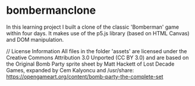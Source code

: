 # bombermanclone

In this learning project I built a clone of the classic 'Bomberman' game within four days. It makes use of the p5.js library (based on HTML Canvas) and DOM manipulation.


// License Information
All files in the folder 'assets' are licensed under the Creative Commons Attribution 3.0 Unported (CC BY 3.0) and are based on the Original Bomb Party sprite sheet by Matt Hackett of Lost Decade Games, expanded by Cem Kalyoncu and /usr/share: https://opengameart.org/content/bomb-party-the-complete-set